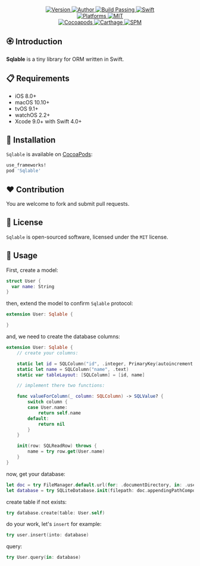 
<p align="center">
  <!-- <img src="./Assets/Sqlable.png" alt="Sqlable"> -->
  <br/><a href="https://cocoapods.org/pods/Sqlable">
  <img alt="Version" src="https://img.shields.io/badge/version-1.0.1-brightgreen.svg">
  <img alt="Author" src="https://img.shields.io/badge/author-Meniny-blue.svg">
  <img alt="Build Passing" src="https://img.shields.io/badge/build-passing-brightgreen.svg">
  <img alt="Swift" src="https://img.shields.io/badge/swift-4.0%2B-orange.svg">
  <br/>
  <img alt="Platforms" src="https://img.shields.io/badge/platform-macOS%20%7C%20iOS%20%7C%20tvOS%20%7C%20watchOS-lightgrey.svg">
  <img alt="MIT" src="https://img.shields.io/badge/license-MIT-blue.svg">
  <br/>
  <img alt="Cocoapods" src="https://img.shields.io/badge/cocoapods-compatible-brightgreen.svg">
  <img alt="Carthage" src="https://img.shields.io/badge/carthage-working%20on-red.svg">
  <img alt="SPM" src="https://img.shields.io/badge/swift%20package%20manager-compatible-brightgreen.svg">
  </a>
</p>

## 🏵 Introduction

**Sqlable** is a tiny library for ORM written in Swift.

## 📋 Requirements

- iOS 8.0+
- macOS 10.10+
- tvOS 9.1+
- watchOS 2.2+
- Xcode 9.0+ with Swift 4.0+

## 📲 Installation

`Sqlable` is available on [CocoaPods](https://cocoapods.org):

```ruby
use_frameworks!
pod 'Sqlable'
```

## ❤️ Contribution

You are welcome to fork and submit pull requests.

## 🔖 License

`Sqlable` is open-sourced software, licensed under the `MIT` license.

## 💫 Usage

First, create a model:

```swift
struct User {
  var name: String
}
```

then, extend the model to confirm `Sqlable` protocol:

```swift
extension User: Sqlable {

}
```

and, we need to create the database columns:

```swift
extension User: Sqlable {
    // create your columns:

    static let id = SQLColumn("id", .integer, PrimaryKey(autoincrement: true))
    static let name = SQLColumn("name", .text)
    static var tableLayout: [SQLColumn] = [id, name]

    // implement there two functions:

    func valueForColumn(_ column: SQLColumn) -> SQLValue? {
        switch column {
        case User.name:
            return self.name
        default:
            return nil
        }
    }

    init(row: SQLReadRow) throws {
        name = try row.get(User.name)
    }
}
```

now, get your database:

```swift
let doc = try FileManager.default.url(for: .documentDirectory, in: .userDomainMask, appropriateFor: nil, create: false)
let database = try SQLiteDatabase.init(filepath: doc.appendingPathComponent("User.db").path)
```

create table if not exists:

```swift
try database.create(table: User.self)
```

do your work, let's `insert` for example:

```swift
try user.insert(into: database)
```
query:

```swift
try User.query(in: database)
```
